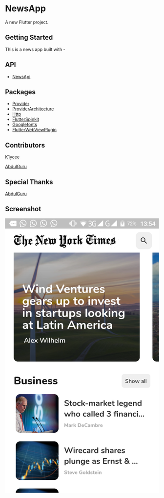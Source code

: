# NewsApp

A new Flutter project.

## Getting Started

This is a news app built with -

## API

- [NewsApi](https://newsapi.org/)

## Packages 

- [Provider](https://pub.dev/packages/provider)
- [ProviderArchitecture](https://pub.dev/packages/provider_architecture)
- [Http](https://pub.dev/packages/http)
- [FlutterSpinkit](https://pub.dev/packages/flutter_spinkit)
- [Googlefonts](https://pub.dev/packages/google_fonts)
- [FlutterWebViewPlugin](https://pub.dev/packages/flutter_webview_plugin)

## Contributors 

[K1ycee](https://github.com/k1ycee)

[AbdulGuru](https://github.com/AbdulDroid)


## Special Thanks

[AbdulGuru](https://github.com/AbdulDroid)

## Screenshot 

![Android](Screenshots/flutter_01.png)
